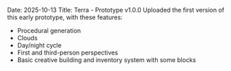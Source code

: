 Date: 2025-10-13
Title: Terra - Prototype v1.0.0
Uploaded the first version of this early prototype, with these features:

- Procedural generation
- Clouds
- Day/night cycle
- First and third-person perspectives
- Basic creative building and inventory system with some blocks